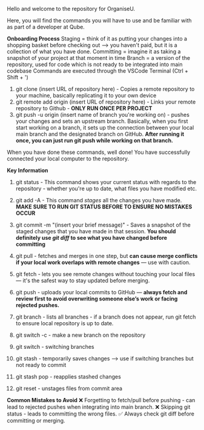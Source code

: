 Hello and welcome to the repository for OrganiseU.

Here, you will find the commands you will have to use and be familiar with as part of a developer at Qube.

**Onboarding Process**
    Staging = think of it as putting your changes into a shopping basket before checking out --> you haven't paid, but it is a collection of what you have done.
    Committing = imagine it as taking a snapshot of your project at that moment in time
    Branch = a version of the repository, used for code which is not ready to be integrated into main codebase
    Commands are executed through the VSCode Terminal (Ctrl + Shift + ')


1) git clone (insert URL of repository here) - Copies a remote repository to your machine, basically replicating it to your own device
2) git remote add origin (insert URL of repository here) - Links your remote repository to Github -  **ONLY RUN ONCE PER PROJECT**
3) git push -u origin (insert name of branch you're working on) - pushes your changes and sets an upstream branch. Basically, when you first start working on a branch, it sets up the connection between your local main branch and the designated branch on GitHub. **After running it once, you can just run git push while working on that branch.**

When you have done these commands, well done! You have successfully connected your local computer to the repository.

**Key Information**
1) git status - This command shows your current status with regards to the repository - whether you're up to date, what files you have modified etc.
2) git add -A - This command *stages* all the changes you have made. **MAKE SURE TO RUN GIT STATUS BEFORE TO ENSURE NO MISTAKES OCCUR**
3) git commit -m "(insert your brief message)" - Saves a snapshot of the staged changes that you have made in that session. 
    **You should definitely use *git diff* to see what you have changed before committing**


4) git pull - fetches and merges in one step, but **can cause merge conflicts if your local work overlaps with remote changes** — use with caution.
5) git fetch - lets you see remote changes without touching your local files — it's the safest way to stay updated before merging.
6) git push - uploads your local commits to GitHub — **always fetch and review first to avoid overwriting someone else’s work or facing rejected pushes.**

7) git branch - lists all branches - if a branch does not appear, run git fetch to ensure local repository is up to date.
8) git switch -c <branch-name> - make a new branch on the repository 
9) git switch <branch> - switching branches
10) git stash - temporarily saves changes --> use if switching branches but not ready to commit
11) git stash pop - reapplies stashed changes

12) git reset - unstages files from commit area


**Common Mistakes to Avoid**
❌ Forgetting to fetch/pull before pushing - can lead to rejected pushes when integrating into main branch.
❌ Skipping git status - leads to committing the wrong files.
✅ Always check git diff before committing or merging.

